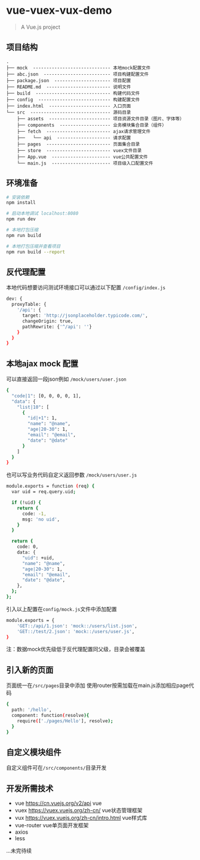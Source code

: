 # vue-vuex-vux-demo

> A Vue.js project

## 项目结构 ##

```
.
├── mock  ----------------------------- 本地mock配置文件
├── abc.json  ------------------------- 项目构建配置文件
├── package.json  --------------------- 项目配置
├── README.md  ------------------------ 说明文件
├── build  ---------------------------- 构建代码文件
├── config  --------------------------- 构建配置文件
├── index.html  ----------------------- 入口页面
└── src  ------------------------------ 源码目录
    ├── assets  ----------------------- 项目资源文件目录（图片、字体等）
    ├── components  ------------------- 业务模块集合目录（组件）
    ├── fetch  ------------------------ ajax请求管理文件
    ├──   └── api  -------------------- 请求配置
    ├── pages  ------------------------ 页面集合目录
    ├── store  ------------------------ vuex文件目录
    ├── App.vue  ---------------------- vue公共配置文件
    └── main.js  ---------------------- 项目级入口配置文件
```

## 环境准备

``` bash
# 安装依赖
npm install

# 启动本地调试 localhost:8080
npm run dev

# 本地打包压缩
npm run build

# 本地打包压缩并查看项目
npm run build --report
```
## 反代理配置

本地代码想要访问测试环境接口可以通过以下配置
`/config/index.js` 
``` bash
dev: {
  proxyTable: {
    '/api': {
      target: 'http://jsonplaceholder.typicode.com/',
      changeOrigin: true,
      pathRewrite: {'^/api': ''}
    }
  }
}
```

## 本地ajax mock 配置

可以直接返回一段json例如
`/mock/users/user.json` 

``` bash
{
  "code|1": [0, 0, 0, 0, 1],
  "data": {
    "list|10": [
      {
        "id|+1": 1,
        "name": "@name",
        "age|20-30": 1,
        "email": "@email",
        "date": "@date"
      }
    ]
  }
}
```

也可以写业务代码自定义返回参数
`/mock/users/user.js` 

``` bash
module.exports = function (req) {
  var uid = req.query.uid;

  if (!uid) {
    return {
      code: -1,
      msg: 'no uid',
    }
  }

  return {
    code: 0,
    data: {
      "uid": +uid,
      "name": "@name",
      "age|20-30": 1,
      "email": "@email",
      "date": "@date",
    },
  };
};
```

引入以上配置在`config/mock.js`文件中添加配置
``` bash
module.exports = {
    'GET::/api/1.json': 'mock::/users/list.json',
    'GET::/test/2.json': 'mock::/users/user.js',
}
```
注：数据mock优先级低于反代理配置同父级，目录会被覆盖

## 引入新的页面

页面统一在`/src/pages`目录中添加
使用router按需加载在main.js添加相应page代码
``` bash
{
  path: '/hello',
  component: function(resolve){
    require(['./pages/Hello'], resolve);
  }
}
```

## 自定义模块组件

自定义组件可在`/src/components/`目录开发

## 开发所需技术

* vue https://cn.vuejs.org/v2/api vue
* vuex https://vuex.vuejs.org/zh-cn/ vue状态管理框架
* vux https://vuex.vuejs.org/zh-cn/intro.html vue样式库
* vue-router vue单页面开发框架
* axios 
* less 

...未完待续

